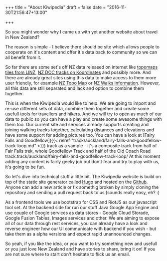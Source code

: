 +++
title = "About Kiwipedia"
draft = false
date = "2016-11-30T21:56:47+13:00"

+++

So you might wonder why I came up with yet another website about travel in New Zealand?

<!--more-->

The reason is simple - I believe there should be site which allows people to cooperate on it's content and offer it's data back to community so we can all benefit from it.

So far there are some set's off NZ data released on internet like [topomaps tiles from LINZ](https://data.linz.govt.nz/layer/767-nz-topo50-maps/), [NZ DOC tracks on Koordinates](https://koordinates.com/layer/753-doc-tracks/) and possibly more. And there are already great sites using this data to make access to them more user friendly, for example [NZ Topo Map](http://www.topomap.co.nz/) or [NZ Walks Information](http://nzwalksinfo.co.nz/). However, all this data are still separated and lack and option to combine them together.

This is when the Kiwipedia would like to help. We are going to import and re-use different sets of data, combine them together and create some usefull tools for travellers and hikers. And we will try to open as much of our data to public so you can have a play and create some awesome things with them too. Our current site and services already supports creating and joining walking tracks together, calculating distances and elevations and have some support for adding pictures too. You can have a look at [Fairy Falls and Goodfellow]({{< relref "track/auckland/fairy-falls-and-goodfellow-track-loop.md" >}}) track as a sample - it's a composite track from half of Fair Falls trek, whole Goodfellow Track and half of the Old Coach Road track.track/auckland/fairy-falls-and-goodfellow-track-loop/ At this moment adding any content is fairly geeky job but don't fear and try to play with us, it's going to be fun.

So let's dive into technical stuff a little bit. The Kiwipedia website is build on top of the static site generator called [Hugo](https://gohugo.io/) and hosted on the [Github](https://github.com/nztomas/kiwipedia.nz). Anyone can add a new article or fix somethig broken by simply cloning the repository and sending a pull request back to us (sounds really easy, eh? :)

As a frontend tools we use bootstrap for CSS and RiotJS as our javascript tool set. At the backend side for run our stuff Java Google App Engine and use couple of Google services as data stores - Google Cloud Storade, Google Fusion Tables, Images services and other. We are aiming to expose all of our data through rest services, you can already have a look and reverse engineer how our UI communicate with backend if you wish - but take them as a alpha versions and expect rapid unannounced changes.

So yeah, if you like the idea, or you want to try something new and usefull or you just love New Zealand and have stories to share, bring it on! If you are not sure where to start don't hesitate to flick us an email.